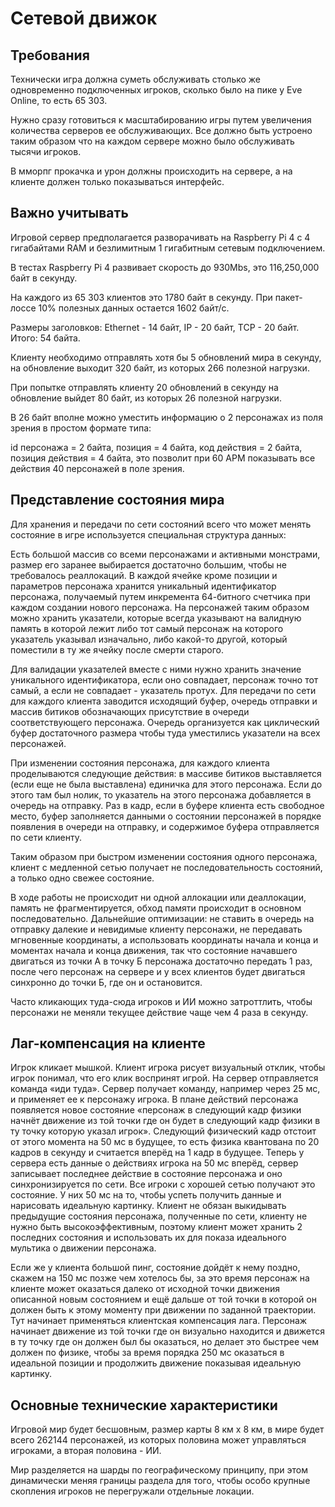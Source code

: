 # Сетевой движок

## Требования

Технически игра должна суметь обслуживать столько же одновременно подключенных игроков, сколько было на пике у Eve Online, то есть 65 303.

Нужно сразу готовиться к масштабированию игры путем увеличения количества серверов ее обслуживающих.
Все должно быть устроено таким образом что на каждом сервере можно было обслуживать тысячи игроков.

В мморпг прокачка и урон должны происходить на сервере, а на клиенте должен только показываться интерфейс.

## Важно учитывать

Игровой сервер предполагается разворачивать на Raspberry Pi 4 с 4 гигабайтами RAM и безлимитным 1 гигабитным сетевым подключением.

В тестах Raspberry Pi 4 развивает скорость до 930Mbs, это 116,250,000 байт в секунду.

На каждого из 65 303 клиентов это 1780 байт в секунду. При пакет-лоссе 10% полезных данных остается 1602 байт/с.

Размеры заголовков: Ethernet - 14 байт, IP - 20 байт, TCP - 20 байт. Итого: 54 байта.

Клиенту необходимо отправлять хотя бы 5 обновлений мира в секунду, на обновление выходит 320 байт, из которых 266 полезной нагрузки.

При попытке отправлять клиенту 20 обновлений в секунду на обновление выйдет 80 байт, из которых 26 полезной нагрузки.

В 26 байт вполне можно уместить информацию о 2 персонажах из поля зрения в простом формате типа:

id персонажа = 2 байта, позиция = 4 байта, код действия = 2 байта, позиция действия = 4 байта, это позволит при 60 APM показывать все действия 40 персонажей в поле зрения.

## Представление состояния мира

Для хранения и передачи по сети состояний всего что может менять состояние в игре используется специальная структура данных:

Есть большой массив со всеми персонажами и активными монстрами, размер его заранее выбирается достаточно большим, чтобы не требовалось реаллокаций. В каждой ячейке кроме позиции и параметров персонажа хранится уникальный идентификатор персонажа, получаемый путем инкремента 64-битного счетчика при каждом создании нового персонажа. На персонажей таким образом можно хранить указатели, которые всегда указывают на валидную память в которой лежит либо тот самый персонаж на которого указатель указывал изначально, либо какой-то другой, который поместили в ту же ячейку после смерти старого. 

Для валидации указателей вместе с ними нужно хранить значение уникального идентификатора, если оно совпадает, персонаж точно тот самый, а если не совпадает - указатель протух. Для передачи по сети для каждого клиента заводится исходящий буфер, очередь отправки и массив битиков обозначающих присутствие в очереди соответствующего персонажа. Очередь организуется как циклический буфер достаточного размера чтобы туда уместились указатели на всех персонажей.

При изменении состояния персонажа, для каждого клиента проделываются следующие действия: в массиве битиков выставляется (если еще не была выставлена) единичка для этого персонажа. Если до этого там был нолик, то указатель на этого персонажа добавляется в очередь на отправку. Раз в кадр, если в буфере клиента есть свободное место, буфер заполняется данными о состоянии персонажей в порядке появления в очереди на отправку, и содержимое буфера отправляется по сети клиенту.

Таким образом при быстром изменении состояния одного персонажа, клиент с медленной сетью получает не последовательность состояний, а только одно свежее состояние.

В ходе работы не происходит ни одной аллокации или деаллокации, память не фрагментируется, обход памяти происходит в основном последовательно. Дальнейшие оптимизации: не ставить в очередь на отправку далекие и невидимые клиенту персонажи, не передавать мгновенные координаты, а использовать координаты начала и конца и моментах начала и конца движения, так что состояние начавшего двигаться из точки А в точку Б персонажа достаточно передать 1 раз, после чего персонаж на сервере и у всех клиентов будет двигаться синхронно до точки Б, где он и остановится.

Часто кликающих туда-сюда игроков и ИИ можно затроттлить, чтобы персонажи не меняли текущее действие чаще чем 4 раза в секунду.

## Лаг-компенсация на клиенте

Игрок кликает мышкой. Клиент игрока рисует визуальный отклик, чтобы игрок понимал, что его клик воспринят игрой. На сервер отправляется команда «иди туда». Сервер получает команду, например через 25 мс, и  применяет ее к персонажу игрока. В плане действий персонажа появляется новое состояние «персонаж в следующий кадр физики начнёт движение из той точки где он будет в следующий кадр физики в ту точку которую указал игрок». Следующий физический кадр отстоит от этого момента на 50 мс в будущее, то есть физика квантована по 20 кадров в секунду и считается вперёд на 1 кадр в будущее. Теперь у сервера есть данные о действиях игрока на 50 мс вперёд, сервер записывает последнее действие в состояние персонажа и оно синхронизируется по сети. Все игроки с хорошей сетью получают это состояние. У них 50 мс на то, чтобы успеть получить данные и нарисовать идеальную картинку. Клиент не обязан выкидывать предыдущие состояния персонажа, полученные по сети, клиенту не нужно быть высокоэффективным, поэтому клиент может хранить 2 последних состояния и использовать их для показа идеального мультика о движении персонажа.

Если же у клиента большой пинг, состояние дойдёт к нему поздно, скажем на 150 мс позже чем хотелось бы, за это время персонаж на клиенте может оказаться далеко от исходной точки движения описанной новым состоянием и ещё дальше от той точки в которой он должен быть к этому моменту при движении по заданной траектории. Тут начинает применяться клиентская компенсация лага. Персонаж начинает движение из той точки где он визуально находится и движется в ту точку где он должен был бы оказаться, но делает это быстрее чем должен по физике, чтобы за время порядка 250 мс оказаться в идеальной позиции и продолжить движение показывая идеальную картинку.


## Основные технические характеристики 

Игровой мир будет бесшовным, размер карты 8 км х 8 км, в мире будет всего 262144 персонажей, из которых половина может управляться игроками, а вторая половина - ИИ.

Мир разделяется на шарды по географическому принципу, при этом динамически меняя границы раздела для того, чтобы особо крупные скопления игроков не перегружали отдельные локации.

